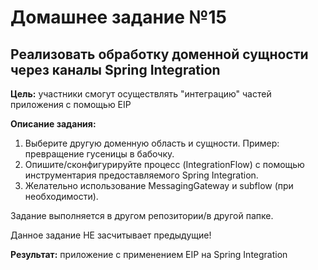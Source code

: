 # Домашнее задание №15
## Реализовать обработку доменной сущности через каналы Spring Integration

**Цель:** участники смогут осуществлять "интеграцию" частей приложения с помощью EIP

**Описание задания:**
1. Выберите другую доменную область и сущности. Пример: превращение гусеницы в бабочку.
2. Опишите/сконфигурируйте процесс (IntegrationFlow) с помощью инструментария предоставляемого Spring Integration.
3. Желательно использование MessagingGateway и subflow (при необходимости).
   

Задание выполняется в другом репозитории/в другой папке.

Данное задание НЕ засчитывает предыдущие!

**Результат:** приложение c применением EIP на Spring Integration